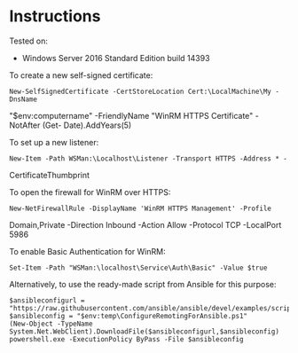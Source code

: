 # Instructions

Tested on:
- Windows Server 2016 Standard Edition build 14393

To create a new self-signed certificate:

    New-SelfSignedCertificate -CertStoreLocation Cert:\LocalMachine\My -DnsName
"$env:computername" -FriendlyName "WinRM HTTPS Certificate" -NotAfter (Get-
Date).AddYears(5)

To set up a new listener:

    New-Item -Path WSMan:\Localhost\Listener -Transport HTTPS -Address * -
CertificateThumbprint <thumbprint of certificate>

To open the firewall for WinRM over HTTPS:

    New-NetFirewallRule -DisplayName 'WinRM HTTPS Management' -Profile
Domain,Private -Direction Inbound -Action Allow -Protocol TCP -LocalPort
5986

To enable Basic Authentication for WinRM:

    Set-Item -Path "WSMan:\localhost\Service\Auth\Basic" -Value $true

Alternatively, to use the ready-made script from Ansible for this purpose:

    $ansibleconfigurl = "https://raw.githubusercontent.com/ansible/ansible/devel/examples/scripts/ConfigureRemotingForAnsible.ps1"
    $ansibleconfig = "$env:temp\ConfigureRemotingForAnsible.ps1"
    (New-Object -TypeName System.Net.WebClient).DownloadFile($ansibleconfigurl,$ansibleconfig)
    powershell.exe -ExecutionPolicy ByPass -File $ansibleconfig
